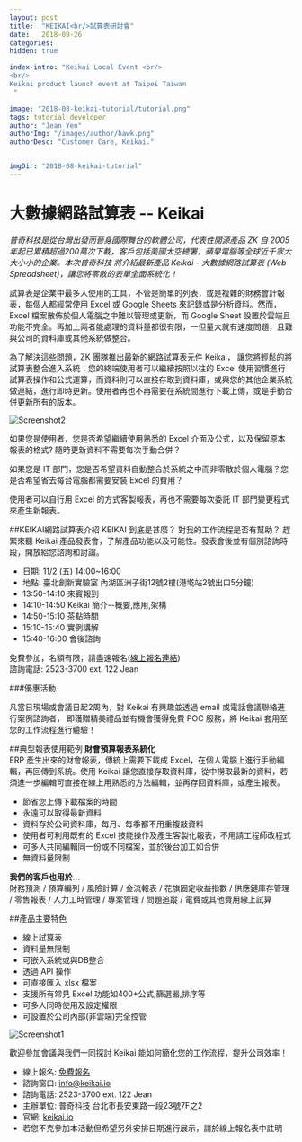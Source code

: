 ```yaml
---
layout: post
title:  "KEIKAI<br/>試算表研討會"
date:   2018-09-26
categories: 
hidden: true

index-intro: "Keikai Local Event <br/>
<br/>
Keikai product launch event at Taipei Taiwan
 "

image: "2018-08-keikai-tutorial/tutorial.png"
tags: tutorial developer
author: "Jean Yen"
authorImg: "/images/author/hawk.png"
authorDesc: "Customer Care, Keikai."


imgDir: "2018-08-keikai-tutorial"
---
```

<style>
    #body #post .right-part .markdown li {
        color: rgba(0,0,0,0.9);
        font-weight: 400;
    }
</style>

# 大數據網路試算表 -- Keikai

_普奇科技是從台灣出發而晉身國際舞台的軟體公司，代表性開源產品 ZK 自 2005 年起已累積超過200萬次下載，客戶包括美國太空總署，蘋果電腦等全球近千家大大小小的企業。本次普奇科技 將介紹最新產品 Keikai - 大數據網路試算表 (Web Spreadsheet)，讓您將零散的表單全面系統化！_

試算表是企業中最多人使用的工具，不管是簡單的列表，或是複雜的財務會計報表，每個人都經常使用 Excel 或 Google Sheets 來記錄或是分析資料。然而，Excel 檔案散佈於個人電腦之中難以管理或更新，而 Google Sheet 設置於雲端且功能不完全。再加上兩者能處理的資料量都很有限，一但量大就有速度問題，且難與公司的資料庫或其他系統做整合。

為了解決這些問題，ZK 團隊推出最新的網路試算表元件 Keikai， 讓您將輕鬆的將試算表整合進入系統：您的終端使用者可以繼續按照以往的 Excel 使用習慣進行試算表操作和公式運算，而資料則可以直接存取到資料庫，或與您的其他企業系統做連結，進行即時更新。使用者再也不再需要在系統間進行下載上傳，或是手動合併更新所有的版本。
 
![Screenshot2](https://blog.zkoss.org/wp-content/uploads/2018/09/rotation_chart.png)
 
如果您是使用者，您是否希望繼續使用熟悉的 Excel 介面及公式，以及保留原本報表的格式? 隨時更新資料不需要每次手動合併？

如果您是 IT 部門，您是否希望資料自動整合於系統之中而非零散於個人電腦？您是否希望省去每台電腦都需要安裝 Excel 的費用？

使用者可以自行用 Excel 的方式客製報表，再也不需要每次委託 IT 部門變更程式來產生新報表。


##KEIKAI網路試算表介紹
KEIKAI 到底是甚麼？ 對我的工作流程是否有幫助？ 
趕緊來聽 Keikai 產品發表會，了解產品功能以及可能性。發表會後並有個別諮詢時段，開放給您諮詢和討論。

* 日期: 11/2 (五) 14:00~16:00
* 地點: 臺北創新實驗室 內湖區洲子街12號2樓(港墘站2號出口5分鐘)
* 13:50-14:10 來賓報到
* 14:10-14:50 Keikai 簡介--概要,應用,架構
* 14:50-15:10 茶點時間
* 15:10-15:40 實例講解 
* 15:40-16:00 會後諮詢

免費參加，名額有限，請盡速報名([線上報名連結](https://docs.google.com/forms/d/e/1FAIpQLSfHYxJzBVHUS2pVJVVOptqsQI3k0ejoHv3qZpePWoZ3mG_rrw/viewform
))<br/>
諮詢電話: 2523-3700 ext. 122 Jean

###優惠活動

凡當日現場或會議日起2周內，對 Keikai 有興趣並透過 email 或電話會議聯絡進行案例諮詢者， 即獲贈精美禮品並有機會獲得免費 POC 服務，將 Keikai 套用至您的工作流程進行體驗！

##典型報表使用範例
**財會預算報表系統化**<br/>ERP 產生出來的財會報表，傳統上需要下載成 Excel，在個人電腦上進行手動編輯，再回傳到系統。使用 Keikai 讓您直接存取資料庫，從中撈取最新的資料，若須進一步編輯可直接在線上用熟悉的方法編輯，並再存回資料庫，或產生報表。

* 節省您上傳下載檔案的時間
* 永遠可以取得最新資料
* 資料存於公司資料庫，每月、每季都不用重複敲資料
* 使用者可利用既有的 Excel 技能操作及產生客製化報表，不用請工程師改程式
* 可多人共同編輯同一份或不同檔案，並於後台加工如合併
* 無資料量限制

**我們的客戶也用於...**<br/>
財務預測 / 預算編列 / 風險計算 / 金流報表 / 花旗固定收益指數 / 供應鏈庫存管理 / 零售報表 / 人力工時管理 / 專案管理 / 問題追蹤 / 電費或其他費用線上試算


##產品主要特色
* 線上試算表
* 資料量無限制
* 可嵌入系統或與DB整合
* 透過 API 操作
* 可直接匯入 xlsx 檔案
* 支援所有常見 Excel 功能如400+公式,篩選器,排序等
* 可多人同時使用及設定權限
* 可設置於公司內部(非雲端)完全控管

![Screenshot1](https://blog.zkoss.org/wp-content/uploads/2018/09/filter-03.png) 

歡迎參加會議與我們一同探討 Keikai 能如何簡化您的工作流程，提升公司效率！

* 線上報名: [免費報名](https://docs.google.com/forms/d/e/1FAIpQLSfHYxJzBVHUS2pVJVVOptqsQI3k0ejoHv3qZpePWoZ3mG_rrw/viewform
)
* 諮詢窗口: info@keikai.io
* 諮詢電話: 2523-3700 ext. 122 Jean
* 主辦單位: 普奇科技 台北市長安東路一段23號7F之2 
* 官網: [keikai.io](https://keikai.io)
* 若您不克參加本活動但希望另外安排日期進行展示，請於線上報名表中註明



[jekyll]:      http://jekyllrb.com
[jekyll-gh]:   https://github.com/jekyll/jekyll
[jekyll-help]: https://github.com/jekyll/jekyll-help